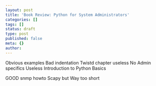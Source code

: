 ```yaml
---
layout: post
title: 'Book Review: Python for System Administrators'
categories: []
tags: []
status: draft
type: post
published: false
meta: {}
author: 
---
```

<p>Obvious examples
Bad indentation
Twistd chapter useless
No Admin specifics
Useless Introduction to Python Basics</p>
<p>GOOD
snmp howto
Scapy but Way too short</p>
